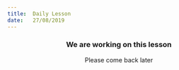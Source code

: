 ```yaml
---
title:  Daily Lesson
date:   27/08/2019
---
```


### <center>We are working on this lesson</center>
<center>Please come back later</center>